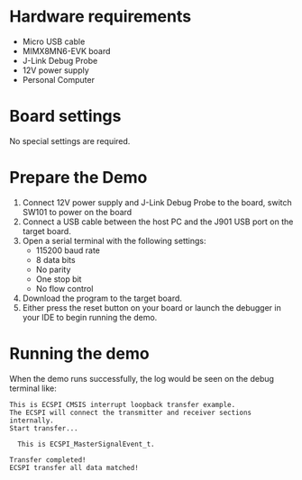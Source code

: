 Hardware requirements
=====================
- Micro USB cable
- MIMX8MN6-EVK  board
- J-Link Debug Probe
- 12V power supply
- Personal Computer

Board settings
============
No special settings are required.



Prepare the Demo
===============
1.  Connect 12V power supply and J-Link Debug Probe to the board, switch SW101 to power on the board
2.  Connect a USB cable between the host PC and the J901 USB port on the target board.
3.  Open a serial terminal with the following settings:
    - 115200 baud rate
    - 8 data bits
    - No parity
    - One stop bit
    - No flow control
4.  Download the program to the target board.
5.  Either press the reset button on your board or launch the debugger in your IDE to begin running the demo.


Running the demo
===============
When the demo runs successfully, the log would be seen on the debug terminal like:

~~~~~~~~~~~~~~~~~~~~~~~~~~~~~~~~~~~~~~~~
This is ECSPI CMSIS interrupt loopback transfer example.
The ECSPI will connect the transmitter and receiver sections internally.
Start transfer...

  This is ECSPI_MasterSignalEvent_t.

Transfer completed!
ECSPI transfer all data matched! 
~~~~~~~~~~~~~~~~~~~~~~~~~~~~~~~~~~~~~~~~
